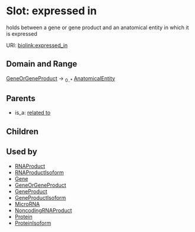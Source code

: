 # Slot: expressed in


holds between a gene or gene product and an anatomical entity in which it is expressed

URI: [biolink:expressed_in](https://w3id.org/biolink/vocab/expressed_in)
## Domain and Range

[GeneOrGeneProduct](GeneOrGeneProduct.md) ->  <sub>0..*</sub> [AnatomicalEntity](AnatomicalEntity.md)
## Parents

 *  is_a: [related to](related_to.md)
## Children

## Used by

 * [RNAProduct](RNAProduct.md)
 * [RNAProductIsoform](RNAProductIsoform.md)
 * [Gene](Gene.md)
 * [GeneOrGeneProduct](GeneOrGeneProduct.md)
 * [GeneProduct](GeneProduct.md)
 * [GeneProductIsoform](GeneProductIsoform.md)
 * [MicroRNA](MicroRNA.md)
 * [NoncodingRNAProduct](NoncodingRNAProduct.md)
 * [Protein](Protein.md)
 * [ProteinIsoform](ProteinIsoform.md)

